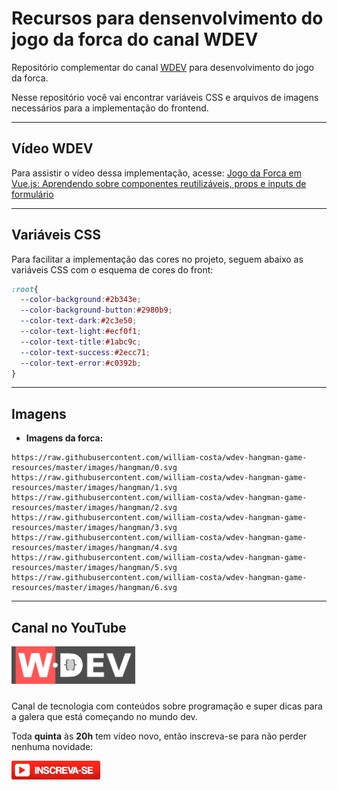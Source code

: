 # Recursos para densenvolvimento do jogo da forca do canal WDEV

Repositório complementar do canal [WDEV](https://youtube.com/wdevoficial) para desenvolvimento do jogo da forca.

Nesse repositório você vai encontrar variáveis CSS e arquivos de imagens necessários para a implementação do frontend.

___________________

## Vídeo WDEV

Para assistir o vídeo dessa implementação, acesse: [Jogo da Forca em Vue.js: Aprendendo sobre componentes reutilizáveis, props e inputs de formulário](https://youtu.be/M80y-fPHmWM)

___________________

## Variáveis CSS

Para facilitar a implementação das cores no projeto, seguem abaixo as variáveis CSS com o esquema de cores do front:
```css
:root{
  --color-background:#2b343e;  
  --color-background-button:#2980b9;
  --color-text-dark:#2c3e50;
  --color-text-light:#ecf0f1;
  --color-text-title:#1abc9c;
  --color-text-success:#2ecc71;
  --color-text-error:#c0392b;
}
```

___________________

## Imagens

* **Imagens da forca:**  
```
https://raw.githubusercontent.com/william-costa/wdev-hangman-game-resources/master/images/hangman/0.svg
https://raw.githubusercontent.com/william-costa/wdev-hangman-game-resources/master/images/hangman/1.svg
https://raw.githubusercontent.com/william-costa/wdev-hangman-game-resources/master/images/hangman/2.svg
https://raw.githubusercontent.com/william-costa/wdev-hangman-game-resources/master/images/hangman/3.svg
https://raw.githubusercontent.com/william-costa/wdev-hangman-game-resources/master/images/hangman/4.svg
https://raw.githubusercontent.com/william-costa/wdev-hangman-game-resources/master/images/hangman/5.svg
https://raw.githubusercontent.com/william-costa/wdev-hangman-game-resources/master/images/hangman/6.svg
```

___________________

## Canal no YouTube
<img height="60" style="margin-bottom:10px;" src="https://raw.githubusercontent.com/william-costa/william-costa/master/assets/images/logo-wdev.png">

Canal de tecnologia com conteúdos sobre programação e super dicas para a galera que está começando no mundo dev.

Toda **quinta** às **20h** tem vídeo novo, então inscreva-se para não perder nenhuma novidade:

<a href="https://youtube.com/wdevoficial"><img height="30" src="https://raw.githubusercontent.com/william-costa/william-costa/master/assets/images/subscribe-youtube.png"></a>